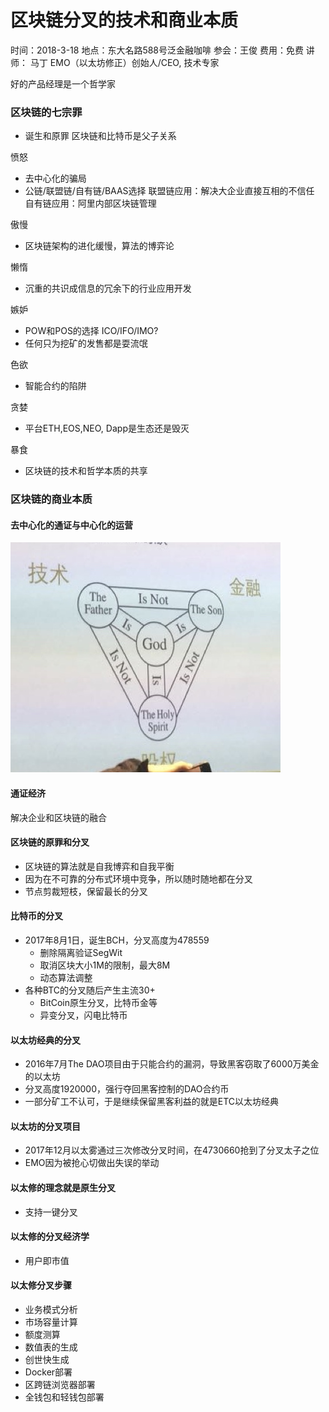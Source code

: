 # 区块链分叉的技术和商业本质
时间：2018-3-18
地点：东大名路588号泛金融咖啡
参会：王俊
费用：免费
讲师： 马丁 EMO（以太坊修正）创始人/CEO, 技术专家

好的产品经理是一个哲学家

### 区块链的七宗罪
- 诞生和原罪
   区块链和比特币是父子关系
  
愤怒
  
- 去中心化的骗局
- 公链/联盟链/自有链/BAAS选择
    联盟链应用：解决大企业直接互相的不信任
    自有链应用：阿里内部区块链管理

傲慢

- 区块链架构的进化缓慢，算法的博弈论

懒惰
   
- 沉重的共识成信息的冗余下的行业应用开发

嫉妒
    
- POW和POS的选择 ICO/IFO/IMO?
- 任何只为挖矿的发售都是耍流氓
    
色欲
    
- 智能合约的陷阱
    
贪婪
    
- 平台ETH,EOS,NEO, Dapp是生态还是毁灭
    
暴食
    
- 区块链的技术和哲学本质的共享

### 区块链的商业本质
#### 去中心化的通证与中心化的运营
![去中心化运营](media/区块链分叉的技术和商业本质-去中心化运营.jpg)


#### 通证经济
   解决企业和区块链的融合
   
#### 区块链的原罪和分叉
- 区块链的算法就是自我博弈和自我平衡
- 因为在不可靠的分布式环境中竞争，所以随时随地都在分叉
- 节点剪裁短枝，保留最长的分叉

#### 比特币的分叉
- 2017年8月1日，诞生BCH，分叉高度为478559
   - 删除隔离验证SegWit
   - 取消区块大小1M的限制，最大8M
   - 动态算法调整
- 各种BTC的分叉随后产生主流30+
   - BitCoin原生分叉，比特币金等
   - 异变分叉，闪电比特币

#### 以太坊经典的分叉
- 2016年7月The DAO项目由于只能合约的漏洞，导致黑客窃取了6000万美金的以太坊
- 分叉高度1920000，强行夺回黑客控制的DAO合约币
- 一部分矿工不认可，于是继续保留黑客利益的就是ETC以太坊经典

#### 以太坊的分叉项目
- 2017年12月以太雾通过三次修改分叉时间，在4730660抢到了分叉太子之位
- EMO因为被抢心切做出失误的举动
  
#### 以太修的理念就是原生分叉
  - 支持一键分叉

#### 以太修的分叉经济学
- 用户即市值

#### 以太修分叉步骤
- 业务模式分析
- 市场容量计算
- 额度测算
- 数值表的生成
- 创世快生成
- Docker部署
- 区跨链浏览器部署
- 全钱包和轻钱包部署
